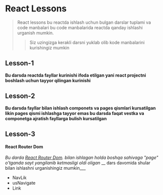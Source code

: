 # React Lessons

>React lessons bu reactda ishlash uchun bulgan darslar tuplami va code manbalari bu code manbalarida reactda qanday ishlashi urganish mumkin.
>> Siz uzingizga kerakli darsni yuklab olib kode manbalarini kurishingiz mumkin


 ## Lesson-1
 __Bu darsda reactda fayllar kurinishi ifoda etilgan yani react projectni boshlash uchun tayyor qilingan kurinishi__

## Lesson-2 
__Bu darsda fayllar bilan ishlash componets va pages qismlari kursatilgan likin pages qismi ishlashga tayyor emas bu darsda faqat vestka va componetga ajratish fayllarga bulish kursatilgan__

## Lesson-3

#### React Router Dom
_Bu darda  [React Router Dom](https://reactrouter.com/en/main). bilan ishlagan holda boshqa sahivaga "page" o'tganda sayt yangilanib ketmasligi oldi oligan_
__ dars davomida shular bilan ishlashni urganishingiz mumkin___
* NavLik
* usNavigate
* Link
  
